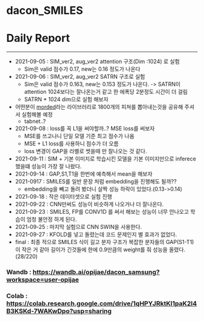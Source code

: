 # dacon_SMILES

# Daily Report
---
* 2021-09-05 : SIM_ver2, aug_ver2 attention 구조(Dim :1024) 로 실험
   * Sim은 valid 점수가 0.17, new는 0.16 정도가 나온다
* 2021-09-06 : SIM_ver2, aug_ver2 SATRN  구조로 실험
   * Sim은 valid 점수가 0.163, new는 0.153 정도가 나온다. -> SATRN이 attention 1024보다는 잘나온는거 같고 한 에폭당 2분정도 시간이 더 걸림
   * SATRN * 1024 dim으로 실험 해보자
* 어떤분이 [morded](https://pypi.org/project/mordred/)라는 라이브러리로 1800개의 피쳐를 뽑아내는것을 공유해 주셔서 실험해볼 예정
   * tabnet..?
* 2021-09-08 : loss를 꼭 L1을 써야할까..? MSE loss를 써보자
   * MSE를 쓰고나니 단일 모델 기준 최고 점수가 나옴
   * MSE + L1 loss를 사용하니 점수가 더 오름
   * loss 변경이 GAP을 라벨로 썻을때 만 잘나오는 것 같다.
* 2021-09-11 : SIM + 기본 이미지로 학습시킨 모델을 기본 이미지만으로 inferece했을떄 성능이 가장 잘 나왔다.
* 2021-09-14 : GAP,S1,T1을 한번에 예측해서 mean을 해보자
* 2021-0917 : SMILES를 일반 문장 처럼 embedding을 진행해도 될까??
   * embedding을 빼고 돌려 봤더니 살짝 성능 하락이 있었다.(0.13->0.14)
* 2021-09-18 : 작은 데이터셋으로 실험 진행
* 2021-09-22 : CNN만써도 성능이 비슷하게 나오거나 더 잘나온다.
* 2021-09-23 : SMILES, FP를 CONV1D 를 써서 해보는 성능이 너무 안나오고 학습이 엄청 불안정 하게 된다.
* 2021-09-25 : 마지막 실험으로 CNN SWIN을 사용한다.
* 2021-09-27 : KFOLD를 넣고 돌렸는데 코드 문제인지 별 효과가 없었다.
* final : 최종 적으로 SMILES 식이 길고 분자 구조가 복잡한 분자들의 GAP(S1-T1)이 작은 거 같아 길이가 긴것들에 한에 0.9만큼의 weight를 줘 성능을 올렸다. (28/220)



### Wandb : https://wandb.ai/opijae/dacon_samsung?workspace=user-opijae
### Colab : https://colab.research.google.com/drive/1qHPYJRktKl1paK2l4B3KSKd-7WAKwDpo?usp=sharing
